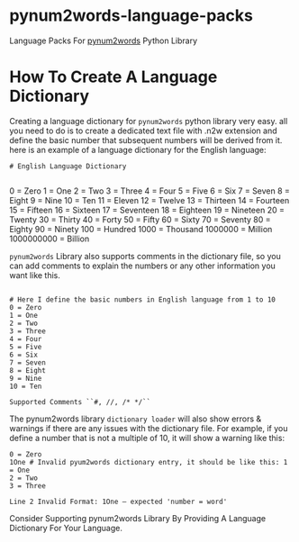 # pynum2words-language-packs

Language Packs For [pynum2words](https://pypi.org/project/pynum2words/1.1.7/) Python Library

# How To Create A Language Dictionary

Creating a language dictionary for `pynum2words` python library very easy. all you need to do is to create a dedicated text file with .n2w extension and define the basic number that subsequent numbers will be derived from it. here is an example of a language dictionary for the English language:

```text
# English Language Dictionary


```
0 = Zero
1 = One
2 = Two
3 = Three
4 = Four
5 = Five
6 = Six
7 = Seven
8 = Eight
9 = Nine
10 = Ten
11 = Eleven
12 = Twelve
13 = Thirteen
14 = Fourteen
15 = Fifteen
16 = Sixteen
17 = Seventeen
18 = Eighteen
19 = Nineteen
20 = Twenty
30 = Thirty
40 = Forty
50 = Fifty
60 = Sixty
70 = Seventy
80 = Eighty
90 = Ninety
100 = Hundred
1000 = Thousand
1000000 = Million
1000000000 = Billion

```pynum2words``` Library also supports comments in the dictionary file, so you can add comments to explain the numbers or any other information you want like this.

```text

# Here I define the basic numbers in English language from 1 to 10
0 = Zero
1 = One
2 = Two
3 = Three
4 = Four
5 = Five
6 = Six
7 = Seven
8 = Eight
9 = Nine
10 = Ten
```

```text
Supported Comments ``#, //, /* */``
```

The pynum2words library ```dictionary loader``` will also show errors & warnings if there are any issues with the dictionary file. For example, if you define a number that is not a multiple of 10, it will show a warning like this:

```text
0 = Zero
1One # Invalid pyum2words dictionary entry, it should be like this: 1 = One
2 = Two
3 = Three
```

```text
Line 2 Invalid Format: 1One — expected 'number = word'
```



Consider Supporting pynum2words Library By Providing A Language Dictionary For Your Language.
